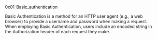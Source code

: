 0x01-Basic_authentication 

Basic Authentication is a method for an HTTP user agent (e.g., a web browser) to provide a username and password when making a request. When employing Basic Authentication, users include an encoded string in the Authorization header of each request they make.



